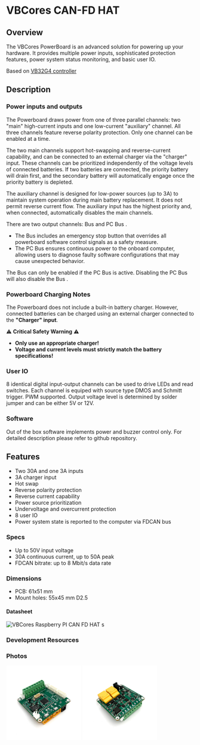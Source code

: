 # VBCores CAN-FD HAT

## Overview
The VBCores PowerBoard is an advanced solution for powering up your hardware. It provides multiple power inputs, sophisticated protection features, power system status monitoring, and basic user IO.

Based on [VB32G4 controller](https://github.com/VBCores/VBCores_files/tree/main/01-VB-Core32G4) 

## Description
### Power inputs and outputs
The Powerboard draws power from one of three parallel channels: two "main" high-current inputs and one low-current "auxiliary" channel.
All three channels feature reverse polarity protection. Only one channel can be enabled at a time.

The two main channels support hot-swapping and reverse-current capability, and can be connected to an external charger via the "charger" input. These channels can be prioritized independently of the voltage levels of connected batteries. If two batteries are connected, the priority battery will drain first, and the secondary battery will automatically engage once the priority battery is depleted.

The auxiliary channel is designed for low-power sources (up to 3A) to maintain system operation during main battery replacement. It does not permit reverse current flow. The auxiliary input has the highest priority and, when connected, automatically disables the main channels.

There are two output channels: Bus and PC Bus .

- The Bus includes an emergency stop button that overrides all powerboard software control signals as a safety measure.
- The PC Bus ensures continuous power to the onboard computer, allowing users to diagnose faulty software configurations that may cause unexpected behavior.

The Bus can only be enabled if the PC Bus is active. Disabling the PC Bus will also disable the Bus .


### **Powerboard Charging Notes**  
The Powerboard does not include a built-in battery charger. However, connected batteries can be charged using an external charger connected to the **"Charger" input**.  

⚠️ **Critical Safety Warning** ⚠️  
- **Only use an appropriate charger!**  
- **Voltage and current levels must strictly match the battery specifications!**  

### User IO
8 identical digital input-output channels can be used to drive LEDs and read switches. Each channel is equiped with source type DMOS and Schmitt trigger. PWM supported. Output voltage level is determined by solder jumper and can be either 5V or 12V. 
### Software
Out of the box software implements power and buzzer control only. For detailed description please refer to github repository. 


## Features
- Two 30A and one 3A inputs
- 3A charger input
- Hot swap
- Reverse polarity protection
- Reverse current capability
- Power source prioritization
- Undervoltage and overcurrent protection
- 8 user IO
- Power system state is reported to the computer via FDCAN bus

### Specs
- Up to 50V input voltage
- 30A continuous current, up to 50A peak
- FDCAN bitrate: up to 8 Mbit/s data rate
  
### Dimensions
- PCB: 61x51 mm
- Mount holes: 55x45 mm D2.5


#### Datasheet
![VBCores Raspberry PI CAN FD HAT](VB-CANFD-RPi-Hat-v1_0-scheme-png.png)
s

### Development Resources




### Photos
<p float="left">
<img src="vb-powerboard-v1_2-1.jpg" width="200">
<img src="vb-powerboard-v1_2-2.jpg" width="200">
</p>








